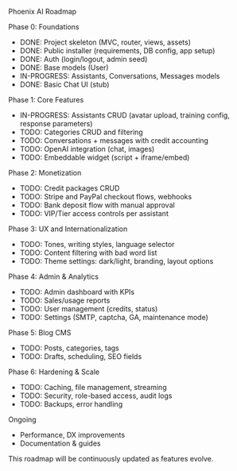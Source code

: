 Phoenix AI Roadmap

Phase 0: Foundations
- DONE: Project skeleton (MVC, router, views, assets)
- DONE: Public installer (requirements, DB config, app setup)
- DONE: Auth (login/logout, admin seed)
- DONE: Base models (User)
- IN-PROGRESS: Assistants, Conversations, Messages models
- DONE: Basic Chat UI (stub)

Phase 1: Core Features
- IN-PROGRESS: Assistants CRUD (avatar upload, training config, response parameters)
- TODO: Categories CRUD and filtering
- TODO: Conversations + messages with credit accounting
- TODO: OpenAI integration (chat, images)
- TODO: Embeddable widget (script + iframe/embed)

Phase 2: Monetization
- TODO: Credit packages CRUD
- TODO: Stripe and PayPal checkout flows, webhooks
- TODO: Bank deposit flow with manual approval
- TODO: VIP/Tier access controls per assistant

Phase 3: UX and Internationalization
- TODO: Tones, writing styles, language selector
- TODO: Content filtering with bad word list
- TODO: Theme settings: dark/light, branding, layout options

Phase 4: Admin & Analytics
- TODO: Admin dashboard with KPIs
- TODO: Sales/usage reports
- TODO: User management (credits, status)
- TODO: Settings (SMTP, captcha, GA, maintenance mode)

Phase 5: Blog CMS
- TODO: Posts, categories, tags
- TODO: Drafts, scheduling, SEO fields

Phase 6: Hardening & Scale
- TODO: Caching, file management, streaming
- TODO: Security, role-based access, audit logs
- TODO: Backups, error handling

Ongoing
- Performance, DX improvements
- Documentation & guides

This roadmap will be continuously updated as features evolve.